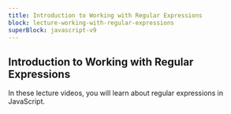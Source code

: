 ```yaml
---
title: Introduction to Working with Regular Expressions
block: lecture-working-with-regular-expressions
superBlock: javascript-v9
---
```


## Introduction to Working with Regular Expressions

In these lecture videos, you will learn about regular expressions in JavaScript.
